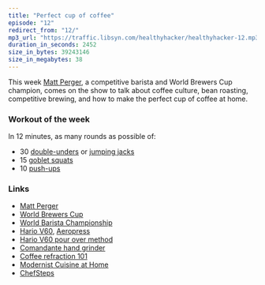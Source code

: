 ```yaml
---
title: "Perfect cup of coffee"
episode: "12"
redirect_from: "12/"
mp3_url: "https://traffic.libsyn.com/healthyhacker/healthyhacker-12.mp3"
duration_in_seconds: 2452
size_in_bytes: 39243146
size_in_megabytes: 38
---
```


This week [Matt Perger](http://mattperger.com), a competitive barista and World Brewers Cup champion, comes on the show to talk about coffee culture, bean roasting, competitive brewing, and how to make the perfect cup of coffee at home.

### Workout of the week

In 12 minutes, as many rounds as possible of:

- 30 [double-unders](https://www.youtube.com/watch?v=h7XjUbUpeHE) or [jumping jacks](https://www.youtube.com/watch?v=K3W5hUklkIg)
- 15 [goblet squats](https://www.youtube.com/watch?v=OwAh0sBFpec)
- 10 [push-ups](https://www.youtube.com/watch?v=M1IfJmVjKW0)

### Links

- [Matt Perger](http://mattperger.com)
- [World Brewers Cup](http://www.worldbrewerscup.org)
- [World Barista Championship](http://www.worldbaristachampionship.org)
- [Hario V60](http://www.amazon.com/gp/product/B000P4D5HG/ref=as_li_tl?ie=UTF8&camp=1789&creative=390957&creativeASIN=B000P4D5HG&linkCode=as2&tag=chrhun-20&linkId=ME4YTGNVYHL2SUS7), [Aeropress](http://www.amazon.com/gp/product/B0047BIWSK/ref=as_li_tl?ie=UTF8&camp=1789&creative=390957&creativeASIN=B0047BIWSK&linkCode=as2&tag=chrhun-20&linkId=NA3IG5H3V3VCHTS5)
- [Hario V60 pour over method](http://youtu.be/MPDfn--vxK8)
- [Comandante hand grinder](http://www.comandantegrinder.com)
- [Coffee refraction 101](http://youtu.be/fL7vNbEcsxk?list=UUCN58NHBlbp6A2WLJGGXyRw)
- [Modernist Cuisine at Home](http://www.amazon.com/gp/product/0982761015/ref=as_li_tl?ie=UTF8&camp=1789&creative=390957&creativeASIN=0982761015&linkCode=as2&tag=chrhun-20&linkId=LCRKN4TPKNSLKLPP)
- [ChefSteps](http://www.chefsteps.com)
